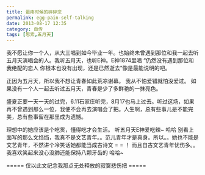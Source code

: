 ```yaml
---
title: 蛋疼时候的碎碎念
permalink: egg-pain-self-talking
date: 2013-08-17 12:35
category: 自传
tags: [思索,五月天]
---
```


我不愿让你一个人，从大三唱到如今毕业一年。也始终未曾遇到那位和我一起去听五月天演唱会的人。我听五月天，也听E神。E神1874里唱 “仍然没有遇到那位和我绝配的恋人 你根本也没有出现，还是已然逝去”像是最能说明的吧。

正因为五月天，所以我不想让青春如此荒凉谢幕。 我从不怕爱错就怕没爱过。
如果没有一个人一起去听过五月天，青春是少了多鲜艳的一抹亮色。

盛夏正要一天一天的过完，6.11石家庄听完，8月17也马上过去。听过这场，如果再不曾遇到那么一位，我便不会再去演唱会了把。人生啊，总有些事儿是不能完美，总有些事留在那里成为遗憾。

理想中的她应该是个吃货，懂得吃才会生活。 听五月天E神爱吃辣~ 哈哈
别看上面写的那么文绉绉，我真不是文艺青年。。范儿青年才是真身。所以。。她也不能是文艺青年，不然讲个冷笑话她都能当成古诗文 = = ！ 而且自古文艺青年忧伤多。。我喜欢笑起来没心没肺还能保持八颗牙齿的 哈哈~

===== 仅以此文纪念我那点无处释放的寂寞悲伤把 =====
